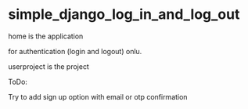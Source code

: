 # simple_django_log_in_and_log_out

home is the application

for authentication (login and logout) onlu.

userproject is the project

ToDo:

Try to add sign up option with email or otp confirmation
